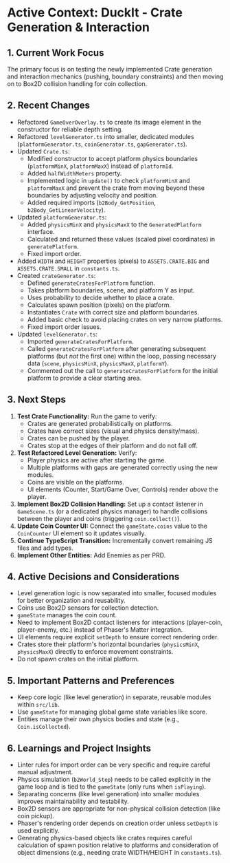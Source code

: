 # Active Context: DuckIt - Crate Generation & Interaction

## 1. Current Work Focus

The primary focus is on testing the newly implemented Crate generation and interaction mechanics (pushing, boundary constraints) and then moving on to Box2D collision handling for coin collection.

## 2. Recent Changes

- Refactored `GameOverOverlay.ts` to create its image element in the constructor for reliable depth setting.
- Refactored `levelGenerator.ts` into smaller, dedicated modules (`platformGenerator.ts`, `coinGenerator.ts`, `gapGenerator.ts`).
- Updated `Crate.ts`:
  - Modified constructor to accept platform physics boundaries (`platformMinX`, `platformMaxX`) instead of `platformId`.
  - Added `halfWidthMeters` property.
  - Implemented logic in `update()` to check `platformMinX` and `platformMaxX` and prevent the crate from moving beyond these boundaries by adjusting velocity and position.
  - Added required imports (`b2Body_GetPosition`, `b2Body_GetLinearVelocity`).
- Updated `platformGenerator.ts`:
  - Added `physicsMinX` and `physicsMaxX` to the `GeneratedPlatform` interface.
  - Calculated and returned these values (scaled pixel coordinates) in `generatePlatform`.
  - Fixed import order.
- Added `WIDTH` and `HEIGHT` properties (pixels) to `ASSETS.CRATE.BIG` and `ASSETS.CRATE.SMALL` in `constants.ts`.
- Created `crateGenerator.ts`:
  - Defined `generateCratesForPlatform` function.
  - Takes platform boundaries, scene, and platform Y as input.
  - Uses probability to decide whether to place a crate.
  - Calculates spawn position (pixels) on the platform.
  - Instantiates `Crate` with correct size and platform boundaries.
  - Added basic check to avoid placing crates on very narrow platforms.
  - Fixed import order issues.
- Updated `levelGenerator.ts`:
  - Imported `generateCratesForPlatform`.
  - Called `generateCratesForPlatform` after generating subsequent platforms (but _not_ the first one) within the loop, passing necessary data (`scene`, `physicsMinX`, `physicsMaxX`, `platformY`).
  - Commented out the call to `generateCratesForPlatform` for the initial platform to provide a clear starting area.

## 3. Next Steps

1.  **Test Crate Functionality:** Run the game to verify:
    - Crates are generated probabilistically on platforms.
    - Crates have correct sizes (visual and physics density/mass).
    - Crates can be pushed by the player.
    - Crates stop at the edges of their platform and do not fall off.
2.  **Test Refactored Level Generation:** Verify:
    - Player physics are active after starting the game.
    - Multiple platforms with gaps are generated correctly using the new modules.
    - Coins are visible on the platforms.
    - UI elements (Counter, Start/Game Over, Controls) render _above_ the player.
3.  **Implement Box2D Collision Handling:** Set up a contact listener in `GameScene.ts` (or a dedicated physics manager) to handle collisions between the player and coins (triggering `coin.collect()`).
4.  **Update Coin Counter UI:** Connect the `gameState.coins` value to the `CoinCounter` UI element so it updates visually.
5.  **Continue TypeScript Transition:** Incrementally convert remaining JS files and add types.
6.  **Implement Other Entities:** Add Enemies as per PRD.

## 4. Active Decisions and Considerations

- Level generation logic is now separated into smaller, focused modules for better organization and reusability.
- Coins use Box2D sensors for collection detection.
- `gameState` manages the coin count.
- Need to implement Box2D contact listeners for interactions (player-coin, player-enemy, etc.) instead of Phaser's Matter integration.
- UI elements require explicit `setDepth` to ensure correct rendering order.
- Crates store their platform's horizontal boundaries (`physicsMinX`, `physicsMaxX`) directly to enforce movement constraints.
- Do not spawn crates on the initial platform.

## 5. Important Patterns and Preferences

- Keep core logic (like level generation) in separate, reusable modules within `src/lib`.
- Use `gameState` for managing global game state variables like score.
- Entities manage their own physics bodies and state (e.g., `Coin.isCollected`).

## 6. Learnings and Project Insights

- Linter rules for import order can be very specific and require careful manual adjustment.
- Physics simulation (`b2World_Step`) needs to be called explicitly in the game loop and is tied to the `gameState` (only runs when `isPlaying`).
- Separating concerns (like level generation) into smaller modules improves maintainability and testability.
- Box2D sensors are appropriate for non-physical collision detection (like coin pickup).
- Phaser's rendering order depends on creation order unless `setDepth` is used explicitly.
- Generating physics-based objects like crates requires careful calculation of spawn position relative to platforms and consideration of object dimensions (e.g., needing crate WIDTH/HEIGHT in `constants.ts`).
